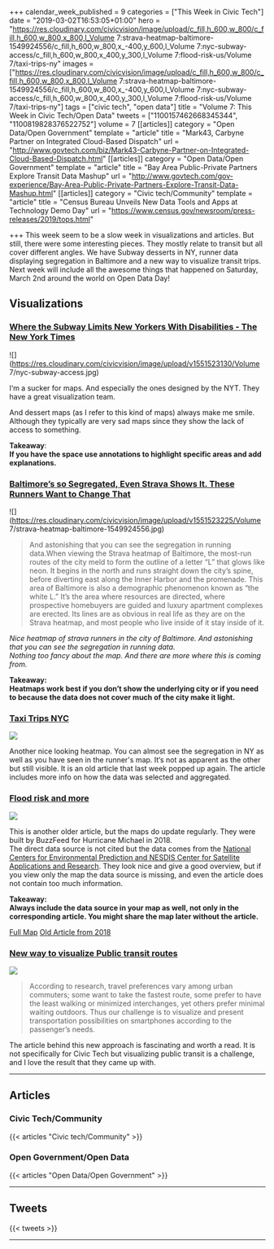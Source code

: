 +++
calendar_week_published = 9
categories = ["This Week in Civic Tech"]
date = "2019-03-02T16:53:05+01:00"
hero = "https://res.cloudinary.com/civicvision/image/upload/c_fill,h_600,w_800/c_fill,h_600,w_800,x_800,l_Volume 7:strava-heatmap-baltimore-1549924556/c_fill,h_600,w_800,x_-400,y_600,l_Volume 7:nyc-subway-access/c_fill,h_600,w_800,x_400,y_300,l_Volume 7:flood-risk-us/Volume 7/taxi-trips-ny"
images = ["https://res.cloudinary.com/civicvision/image/upload/c_fill,h_600,w_800/c_fill,h_600,w_800,x_800,l_Volume 7:strava-heatmap-baltimore-1549924556/c_fill,h_600,w_800,x_-400,y_600,l_Volume 7:nyc-subway-access/c_fill,h_600,w_800,x_400,y_300,l_Volume 7:flood-risk-us/Volume 7/taxi-trips-ny"]
tags = ["civic tech", "open data"]
title = "Volume 7: This Week in Civic Tech/Open Data"
tweets = ["1100157462668345344", "1100819828376522752"]
volume = 7
[[articles]]
category = "Open Data/Open Government"
template = "article"
title = "Mark43, Carbyne Partner on Integrated Cloud-Based Dispatch"
url = "http://www.govtech.com/biz/Mark43-Carbyne-Partner-on-Integrated-Cloud-Based-Dispatch.html"
[[articles]]
category = "Open Data/Open Government"
template = "article"
title = "Bay Area Public-Private Partners Explore Transit Data Mashup"
url = "http://www.govtech.com/gov-experience/Bay-Area-Public-Private-Partners-Explore-Transit-Data-Mashup.html"
[[articles]]
category = "Civic tech/Community"
template = "article"
title = "Census Bureau Unveils New Data Tools and Apps at Technology Demo Day"
url = "https://www.census.gov/newsroom/press-releases/2019/tops.html"

+++
This week seem to be a slow week in visualizations and articles. But still, there were some interesting pieces. They mostly relate to transit but all cover different angles. We have Subway desserts in NY, runner data displaying segregation in Baltimore and a new way to visualize transit trips.  
Next week will include all the awesome things that happened on Saturday,  March 2nd around the world on Open Data Day!

## Visualizations

### [Where the Subway Limits New Yorkers With Disabilities - The New York Times](https://www.nytimes.com/interactive/2019/02/11/nyregion/nyc-subway-access.html)

![](https://res.cloudinary.com/civicvision/image/upload/v1551523130/Volume 7/nyc-subway-access.jpg)

I‘m a sucker for maps. And especially the ones designed by the NYT. They have a great visualization team.

And dessert maps (as I refer to this kind of maps) always make me smile. Although they typically are very sad maps since they show the lack of access to something.

**Takeaway**:  
**If you have the space use annotations to highlight specific areas and add explanations.**

### [Baltimore’s so Segregated, Even Strava Shows It. These Runners Want to Change That](https://www.runnersworld.com/runners-stories/a26131774/baltimore-segregated-strava-heatmap/)

![](https://res.cloudinary.com/civicvision/image/upload/v1551523225/Volume 7/strava-heatmap-baltimore-1549924556.jpg)

> And astonishing that you can see the segregation in running data.When viewing the Strava heatmap of Baltimore, the most-run routes of the city meld to form the outline of a letter “L” that glows like neon. It begins in the north and runs straight down the city’s spine, before diverting east along the Inner Harbor and the promenade. This area of Baltimore is also a demographic phenomenon known as “the white L.” It’s the area where resources are directed, where prospective homebuyers are guided and luxury apartment complexes are erected. Its lines are as obvious in real life as they are on the Strava heatmap, and most people who live inside of it stay inside of it.

_Nice heatmap of strava runners in the city of Baltimore. And astonishing that you can see the segregation in running data.  
Nothing too fancy about the map. And there are more where this is coming from._

**Takeaway:  
Heatmaps work best if you don’t show the underlying city or if you need to because the data does not cover much of the city make it light.**

### [Taxi Trips NYC](https://towardsdatascience.com/if-taxi-trips-were-fireflies-1-3-billion-nyc-taxi-trips-plotted-b34e89f96cfa)

![](https://res.cloudinary.com/civicvision/image/upload/v1551631027/Volume%207/taxi-trips-ny.png)

Another nice looking heatmap. You can almost see the segregation in NY as well as you have seen in the runner's map. It‘s not as apparent as the other but still visible. It is an old article that last week popped up again. The article includes more info on how the data was selected and aggregated.

### [Flood risk and more](https://www.buzzfeednews.com/article/peteraldhous/hurricane-michael-latest-path-rainfall)

![](https://res.cloudinary.com/civicvision/image/upload/v1551630445/Volume%207/flood-risk-us.png)

This is another older article, but the maps do update regularly. They were built by BuzzFeed for Hurricane Michael in 2018.  
The direct data source is not cited but the data comes from the [National Centers for Environmental Prediction and NESDIS Center for Satellite Applications and Research](https://www.ncep.noaa.gov). They look nice and give a good overview, but if you view only the map the data source is missing, and even the article does not contain too much information.

**Takeaway:**  
**Always include the data source in your map as well, not only in the corresponding article. You might share the map later without the article.**

[Full Map](https://data.buzzfeed.com/projects/hurricane-files/us-flood.html)
[Old Article from 2018](https://www.buzzfeednews.com/article/peteraldhous/hurricane-michael-latest-path-rainfall)

### [New way to visualize Public transit routes](https://infovis-mannheim.de/apviad/projects/desite/)

![](https://res.cloudinary.com/civicvision/image/upload/v1551523546/shortroute.png)

> According to research, travel preferences vary among urban commuters; some want to take the fastest route, some prefer to have the least walking or minimized interchanges, yet others prefer minimal waiting outdoors. Thus our challenge is to visualize and present transportation possibilities on smartphones according to the passenger’s needs.

The article behind this new approach is fascinating and worth a read. It is not specifically for Civic Tech but visualizing public transit is a challenge, and I love the result that they came up with.

<hr />

## Articles

### Civic Tech/Community

{{< articles "Civic tech/Community" >}}

### Open Government/Open Data

{{< articles "Open Data/Open Government" >}}

<hr />

## Tweets

{{< tweets >}}

<hr />

